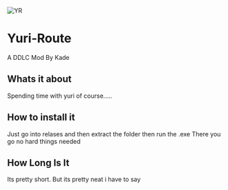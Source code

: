 ![YR](https://imgur.com/a/yPK74)
# Yuri-Route
A DDLC Mod By Kade

## Whats it about
Spending time with yuri of course.....

## How to install it
Just go into relases and then extract the folder then run the .exe
There you go no hard things needed

## How Long Is It
Its pretty short. But its pretty neat i have to say

